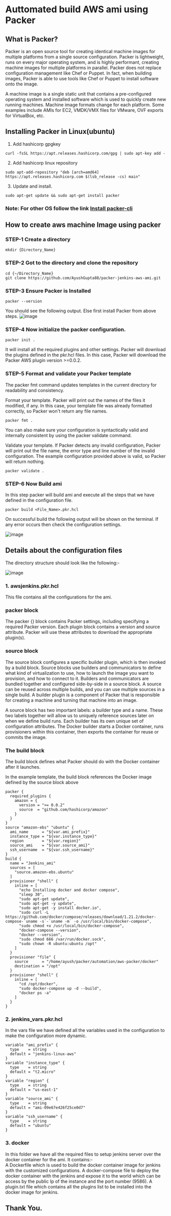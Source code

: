 # Auttomated build AWS ami using Packer

## What is Packer?
Packer is an open source tool for creating identical machine images for multiple platforms from a single source configuration. Packer is lightweight, runs on every major operating system, and is highly performant, creating machine images for multiple platforms in parallel. Packer does not replace configuration management like Chef or Puppet. In fact, when building images, Packer is able to use tools like Chef or Puppet to install software onto the image.

A machine image is a single static unit that contains a pre-configured operating system and installed software which is used to quickly create new running machines. Machine image formats change for each platform. Some examples include AMIs for EC2, VMDK/VMX files for VMware, OVF exports for VirtualBox, etc.

## Installing Packer in Linux(ubuntu)
1. Add hashicorp gpgkey
``` 
curl -fsSL https://apt.releases.hashicorp.com/gpg | sudo apt-key add -
```
2. Add hashicorp linux repository
``` 
sudo apt-add-repository "deb [arch=amd64] https://apt.releases.hashicorp.com $(lsb_release -cs) main"
```
3. Update and install.
``` 
sudo apt-get update && sudo apt-get install packer 
```

### Note: For other OS follow the link [Install packer-cli](https://learn.hashicorp.com/tutorials/packer/get-started-install-cli)

## How to create aws machine Image using packer

### STEP-1 Create a directory 

``` 
mkdir {Directory_Name} 
```

### STEP-2 Got to the directory and clone the repository
```
cd {~/Directory_Name}
git clone https://github.com/AyushGupta88/packer-jenkins-aws-ami.git
```
### STEP-3 Ensure Packer is Installed

``` 
packer --version
```

You should see the following output. Else first install Packer from above steps.
![image](https://user-images.githubusercontent.com/82572357/130447590-0f0dee3b-1f55-4346-a5f2-55f42016fc96.png)

### STEP-4 Now initialize the packer configuration.

``` 
packer init . 
```

It will install all the required plugins and other settings. Packer will download the plugins defined in the pkr.hcl files. 
In this case, Packer will download the Packer AWS plugin version >=0.0.2.

### STEP-5 Format and validate your Packer template

The packer fmt command updates templates in the current directory for readability and consistency.

Format your template. Packer will print out the names of the files it modified, if any. In this case, your template file was already formatted correctly, so Packer won't return any file names.

``` 
packer fmt . 
```

You can also make sure your configuration is syntactically valid and internally consistent by using the packer validate command.

Validate your template. If Packer detects any invalid configuration, Packer will print out the file name, the error type and line number of the invalid configuration. The example configuration provided above is valid, so Packer will return nothing.

```
packer validate .
```

### STEP-6 Now Build ami

In this step packer will build ami and execute all the steps that we have defined in the configuration file.
``` 
packer build <File_Name>.pkr.hcl 
```

On successful build the following output will be shown on the terminal.
If any error occurs then check the configuration settings.

![image](https://user-images.githubusercontent.com/82572357/130449701-335e463e-ba46-4bd2-89f4-13acbee608f1.png)

## Details about the configuration files

The directory structure should look like the following:- 

![image](https://user-images.githubusercontent.com/82572357/130450115-3c6ba52c-2675-4a44-9185-7a0a8cfa3694.png)

### 1. awsjenkins.pkr.hcl

This file contains all the configurations for the ami. 

### packer block

The packer {} block contains Packer settings, including specifying a required Packer version.
Each plugin block contains a version and source attribute. Packer will use these attributes to download the appropriate plugin(s).

### source block

The source block configures a specific builder plugin, which is then invoked by a build block. Source blocks use builders and communicators to define what kind of virtualization to use, how to launch the image you want to provision, and how to connect to it. Builders and communicators are bundled together and configured side-by-side in a source block. A source can be reused across multiple builds, and you can use multiple sources in a single build. A builder plugin is a component of Packer that is responsible for creating a machine and turning that machine into an image.

A source block has two important labels: a builder type and a name. These two labels together will allow us to uniquely reference sources later on when we define build runs.
Each builder has its own unique set of configuration attributes. The Docker builder starts a Docker container, runs provisioners within this container, then exports the container for reuse or commits the image.

### The build block

The build block defines what Packer should do with the Docker container after it launches.

In the example template, the build block references the Docker image defined by the source block above 
```
packer {
  required_plugins {
    amazon = {
      version = ">= 0.0.2"
      source  = "github.com/hashicorp/amazon"
    }
  }
}
source "amazon-ebs" "ubuntu" {
  ami_name      = "${var.ami_prefix}"
  instance_type = "${var.instance_type}"
  region        = "${var.region}"
  source_ami    = "${var.source_ami}"
  ssh_username  = "${var.ssh_username}"
}
build {
  name = "Jenkins_ami"
  sources = [
    "source.amazon-ebs.ubuntu"
  ]
  provisioner "shell" {
    inline = [
      "echo Installing docker and docker compose",
      "sleep 30",
      "sudo apt-get update",
      "sudo apt-get -y update",
      "sudo apt-get -y install docker.io",
      "sudo curl -L https://github.com/docker/compose/releases/download/1.21.2/docker-compose-`uname -s`-`uname -m` -o /usr/local/bin/docker-compose",
      "sudo chmod +x /usr/local/bin/docker-compose",
      "docker-compose --version",
      "docker --version",
      "sudo chmod 666 /var/run/docker.sock",
      "sudo chown -R ubuntu:ubuntu /opt"
    ]
  }
  provisioner "file" {
    source      = "/home/ayush/packer/automation/aws-packer/docker"
    destination = "/opt"
  }
  provisioner "shell" {
    inline = [
      "cd /opt/docker",
      "sudo docker-compose up -d --build",
      "docker ps -a"
    ]
  }
}
```
### 2. jenkins_vars.pkr.hcl

In the vars file we have defined all the variables used in the configuration to make the configuration more dynamic.
~~~ 
variable "ami_prefix" {
  type    = string
  default = "jenkins-linux-aws"
}
variable "instance_type" {
  type    = string
  default = "t2.micro"
}
variable "region" {
  type    = string
  default = "us-east-1"
}
variable "source_ami" {
  type    = string
  default = "ami-09e67e426f25ce0d7"
}
variable "ssh_username" {
  type    = string
  default = "ubuntu"
}
~~~
### 3. docker 

In this folder we have all the required files to setup jenkins server over the docker container for the ami.
It contains:-  
A Dockerfile which is used to build the docker container image for jenkins with the customized configurations.
A docker-compose file to deploy the docker container with the jenkins and expose it to the world which can be access by the public Ip of the instance and the port number (9586).
A plugin.txt file which contains all the plugins list to be installed into the docker image for jenkins.

## Thank You.

